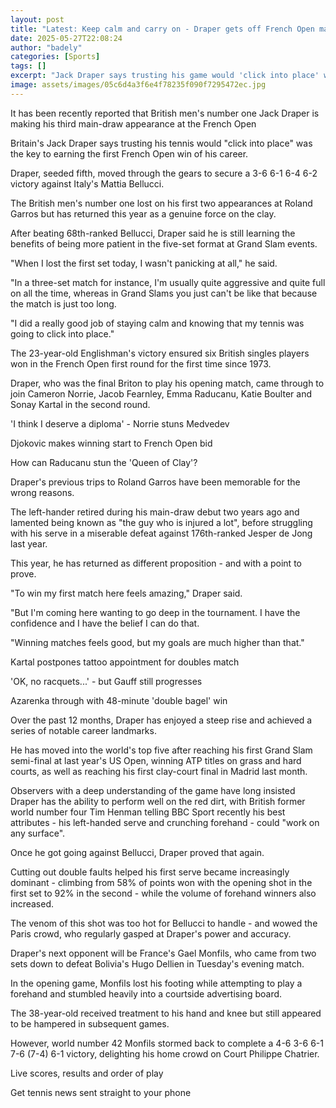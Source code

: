 ```yaml
---
layout: post
title: "Latest: Keep calm and carry on - Draper gets off French Open mark"
date: 2025-05-27T22:08:24
author: "badely"
categories: [Sports]
tags: []
excerpt: "Jack Draper says trusting his game would 'click into place' was key to achieving the French Open win of his career against Mattia Bellucci."
image: assets/images/05c6d4a3f6e4f78235f090f7295472ec.jpg
---
```


It has been recently reported that British men's number one Jack Draper is making his third main-draw appearance at the French Open

Britain's Jack Draper says trusting his tennis would "click into place" was the key to earning the first French Open win of his career.

Draper, seeded fifth, moved through the gears to secure a 3-6 6-1 6-4 6-2 victory against Italy's Mattia Bellucci.

The British men's number one lost on his first two appearances at Roland Garros but has returned this year as a genuine force on the clay.

After beating 68th-ranked Bellucci, Draper said he is still learning the benefits of being more patient in the five-set format at Grand Slam events.

"When I lost the first set today, I wasn't panicking at all," he said.

"In a three-set match for instance, I'm usually quite aggressive and quite full on all the time, whereas in Grand Slams you just can't be like that because the match is just too long.

"I did a really good job of staying calm and knowing that my tennis was going to click into place."

The 23-year-old Englishman's victory ensured six British singles players won in the French Open first round for the first time since 1973.

Draper, who was the final Briton to play his opening match, came through to join Cameron Norrie, Jacob Fearnley, Emma Raducanu, Katie Boulter and Sonay Kartal in the second round. 

'I think I deserve a diploma' - Norrie stuns Medvedev

Djokovic makes winning start to French Open bid

How can Raducanu stun the 'Queen of Clay'?

Draper's previous trips to Roland Garros have been memorable for the wrong reasons.

The left-hander retired during his main-draw debut two years ago and lamented being known as "the guy who is injured a lot", before struggling with his serve in a miserable defeat against 176th-ranked Jesper de Jong last year.

This year, he has returned as different proposition - and with a point to prove.

"To win my first match here feels amazing," Draper said.

"But I'm coming here wanting to go deep in the tournament. I have the confidence and I have the belief I can do that.

"Winning matches feels good, but my goals are much higher than that."

Kartal postpones tattoo appointment for doubles match

'OK, no racquets...' - but Gauff still progresses

Azarenka through with 48-minute 'double bagel' win

Over the past 12 months, Draper has enjoyed a steep rise and achieved a series of notable career landmarks.

He has moved into the world's top five after reaching his first Grand Slam semi-final at last year's US Open, winning ATP titles on grass and hard courts, as well as reaching his first clay-court final in Madrid last month. 

Observers with a deep understanding of the game have long insisted Draper has the ability to perform well on the red dirt, with British former world number four Tim Henman telling BBC Sport recently his best attributes - his left-handed serve and crunching forehand - could "work on any surface".

Once he got going against Bellucci, Draper proved that again.

Cutting out double faults helped his first serve became increasingly dominant - climbing from 58% of points won with the opening shot in the first set to 92% in the second - while the volume of forehand winners also increased.

The venom of this shot was too hot for Bellucci to handle - and wowed the Paris crowd, who regularly gasped at Draper's power and accuracy.

Draper's next opponent will be France's Gael Monfils, who came from two sets down to defeat Bolivia's Hugo Dellien in Tuesday's evening match.

In the opening game, Monfils lost his footing while attempting to play a forehand and stumbled heavily into a courtside advertising board.

The 38-year-old received treatment to his hand and knee but still appeared to be hampered in subsequent games.

However, world number 42 Monfils stormed back to complete a 4-6 3-6 6-1 7-6 (7-4) 6-1 victory, delighting his home crowd on Court Philippe Chatrier.

Live scores, results and order of play

Get tennis news sent straight to your phone

